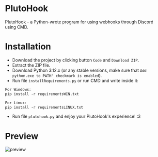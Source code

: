 # PlutoHook
PlutoHook - a Python-wrote program for using webhooks through Discord using CMD.

# Installation
- Download the project by clicking button `Code` and `Download ZIP`.
- Extract the ZIP file.
- Download Python 3.12.x (or any stable versions, make sure that `Add python.exe to PATH' checkmark is enabled`).
- Run file `installRequirements.py` or run CMD and write inside it:
```txt
For Windows:
pip install -r requirementsWIN.txt

For Linux:
pip install -r requirementsLINUX.txt
```
- Run file `plutohook.py` and enjoy your PlutoHook's experience! :3

# Preview
![preview](https://github.com/techplayz32/plutohook/assets/154914363/535e5ed1-314b-43cf-9ffc-8922ea32af1e)
